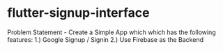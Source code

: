 # flutter-signup-interface
Problem Statement - Create a Simple App which which has the following features: 1.) Google Signup / Signin 2.) Use Firebase as the Backend
